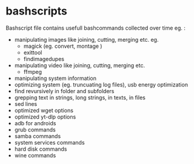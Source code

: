 # bashscripts
Bashscript file contains usefull bashcommands collected over time eg. :
  - manipulating images like joining, cutting, merging etc. eg.
    - magick (eg. convert, montage )
    - exittool
    - findimagedupes
  - manipulating video like joining, cutting, merging etc.
    - ffmpeg 
  - manipulating system information
  - optimizing system (eg. truncuating log files), usb energy optimization
  - find revursively in folder and subfolders
  - grepping text in strings, long strings, in texts, in files
  - sed lines
  - optimized wget options
  - optimized yt-dlp options
  - adb for androids
  - grub commands
  - samba commands
  - system services commands
  - hard disk commands
  - wine commands

